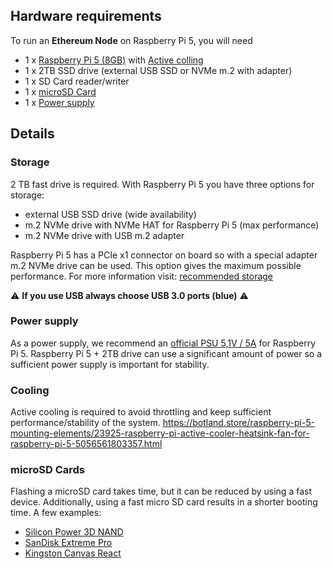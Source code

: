 ## Hardware requirements

To run an **Ethereum Node** on Raspberry Pi 5, you will need

- 1 x [Raspberry Pi 5 (8GB)](https://botland.store/raspberry-pi-5-modules-and-kits/23905-raspberry-pi-5-8gb-5056561803326.html) with [Active colling](https://botland.com.pl/elementy-montazowe-raspberry-pi-5/23925-raspberry-pi-active-cooler-aktywne-chlodzenie-radiator-wentylator-do-raspberry-pi-5-5056561803357.html)
- 1 x 2TB SSD drive (external USB SSD or NVMe m.2 with adapter) 
- 1 x SD Card reader/writer 
- 1 x [microSD Card](#fast-sd-cards)
- 1 x [Power supply](https://botland.store/raspberry-pi-5-power-supply/23907-raspberry-pi-27w-usb-c-power-supply-official-51v-5a-psu-for-raspberry-pi-5-black-5056561803418.html)
  
## Details

### Storage
2 TB fast drive is required. 
With Raspberry Pi 5 you have three options for storage:
- external USB SSD drive (wide availability)
- m.2 NVMe drive with NVMe HAT for Raspberry Pi 5 (max performance)
- m.2 NVMe drive with USB m.2 adapter 

Raspberry Pi 5 has a PCIe x1 connector on board so with a special adapter m.2 NVMe drive can be used.
This option gives the maximum possible performance.
For more information visit: [recommended storage](./1a-recommended-storage.md)

⚠️ **If you use USB always choose USB 3.0 ports (blue)** ⚠️

### Power supply
As a power supply, we recommend an [official PSU 5,1V / 5A](https://botland.store/raspberry-pi-5-power-supply/23907-raspberry-pi-27w-usb-c-power-supply-official-51v-5a-psu-for-raspberry-pi-5-black-5056561803418.html) for Raspberry Pi 5.
Raspberry Pi 5 + 2TB drive can use a significant amount of power so a sufficient power supply is important for stability.

### Cooling
Active cooling is required to avoid throttling and keep sufficient performance/stability of the system.
https://botland.store/raspberry-pi-5-mounting-elements/23925-raspberry-pi-active-cooler-heatsink-fan-for-raspberry-pi-5-5056561803357.html


### microSD Cards

Flashing a microSD card takes time, but it can be reduced by using a fast device. Additionally, using a fast micro SD card results in a shorter booting time. A few examples:

- [Silicon Power 3D NAND](https://www.tomshardware.com/best-picks/raspberry-pi-microsd-cards#section-best-microsd-card-overall)
- [SanDisk Extreme Pro](https://www.tomshardware.com/best-picks/raspberry-pi-microsd-cards#section-great-speeds-best-for-pi-3)
- [Kingston Canvas React](https://www.tomshardware.com/best-picks/raspberry-pi-microsd-cards#section-fastest-booting-raspberry-pi-microsd)

